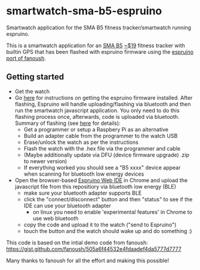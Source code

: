 # smartwatch-sma-b5-espruino
Smartwatch application for the SMA B5 fitness tracker/smartwatch running espruino.

This is a smartwatch application for an [SMA B5](https://www.smawatch.com/page411) [~$19](https://www.aliexpress.com/item/4000987225908.html) fitness tracker with builtin GPS that has been flashed with espruino firmware using the [espruino port of fanoush](https://github.com/fanoush/ds-d6/blob/master/espruino/DFU/B5).

## Getting started
- Get the watch
- Go [here](https://github.com/fanoush/ds-d6/tree/master/espruino/DFU/B5) for instructions on getting the espruino firmware installed. After flashing, Espruino will handle uploading/flashing via bluetooth and then run the smartwatch javascript application. You only need to do this flashing process once, afterwards, code is uploaded via bluetooth. Summary of flashing (see [here](https://github.com/fanoush/ds-d6/tree/master/espruino/DFU/B5) for details):
  - Get a programmer or setup a Raspbery Pi as an alternative
  - Build an adapter cable from the programmer to the watch USB
  - Erase/unlock the watch as per the instructions
  - Flash the watch with the .hex file via the programmer and cable
  - (Maybe additionally update via DFU (device firmware upgrade) .zip to newer version)
  - If everything worked you should see a "B5 xxxx" device appear when scanning for bluetooth low energy devices
- Open the browser-based [Espruino Web IDE](https://www.espruino.com/ide/) in Chrome and upload the javascript file from this repositiory via bluetooth low energy (BLE)
  - make sure your bluetooth adapter supports BLE
  - click the "connect/disconnect" button and then "status" to see if the IDE can use your bluetooth adapter
    -  on linux you need to enable 'experimental features' in Chrome to use web bluetooth
  - copy the code and upload it to the watch ("send to Espruino")
  - touch the button and the watch should wake up and do something :)


This code is based on the intial demo code from fanoush: https://gist.github.com/fanoush/505a6f44532e4fdaadef4da5777d7777

Many thanks to fanoush for all the effort and making this possible!
